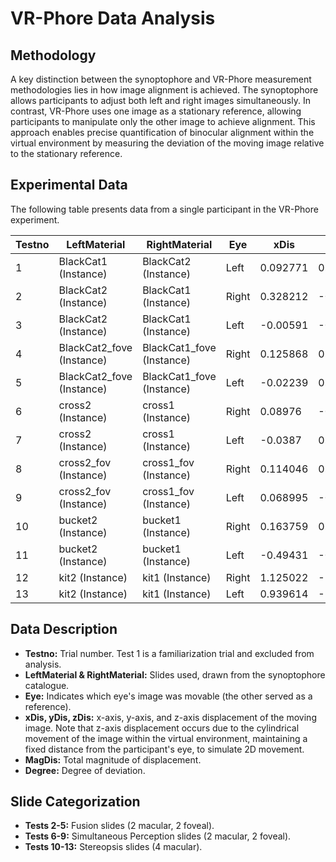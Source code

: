 # VR-Phore Data Analysis

## Methodology

A key distinction between the synoptophore and VR-Phore measurement methodologies lies in how image alignment is achieved.  The synoptophore allows participants to adjust both left and right images simultaneously.  In contrast, VR-Phore uses one image as a stationary reference, allowing participants to manipulate only the other image to achieve alignment. This approach enables precise quantification of binocular alignment within the virtual environment by measuring the deviation of the moving image relative to the stationary reference.


## Experimental Data

The following table presents data from a single participant in the VR-Phore experiment.

| Testno | LeftMaterial             | RightMaterial            | Eye   | xDis       | yDis       | zDis       | MagDis     | Degree      |
|--------|--------------------------|--------------------------|-------|-------------|-------------|-------------|-------------|-------------|
| 1      | BlackCat1 (Instance)     | BlackCat2 (Instance)     | Left  | 0.092771    | 0.031805    | -0.00084    | 0.098075    | 1.123878    |
| 2      | BlackCat2 (Instance)     | BlackCat1 (Instance)     | Right | 0.328212    | -0.06004    | 0.048567    | 0.337174    | 3.864466    |
| 3      | BlackCat2 (Instance)     | BlackCat1 (Instance)     | Left  | -0.00591    | -0.01714    | -0.35197    | 0.352437    | 4.039469    |
| 4      | BlackCat2_fove (Instance)| BlackCat1_fove (Instance)| Right | 0.125868    | 0.08737     | 0.206699    | 0.257295    | 2.948712    |
| 5      | BlackCat2_fove (Instance)| BlackCat1_fove (Instance)| Left  | -0.02239    | 0.114287    | -0.22838    | 0.256356    | 2.937943    |
| 6      | cross2 (Instance)        | cross1 (Instance)        | Right | 0.08976     | -0.05714    | -0.02129    | 0.108512    | 1.243478    |
| 7      | cross2 (Instance)        | cross1 (Instance)        | Left  | -0.0387     | 0.071799    | -0.34198    | 0.351576    | 4.029599    |
| 8      | cross2_fov (Instance)    | cross1_fov (Instance)    | Right | 0.114046    | 0.042349    | 0.077183    | 0.144074    | 1.651018    |
| 9      | cross2_fov (Instance)    | cross1_fov (Instance)    | Left  | 0.068995    | -0.01573    | -0.25379    | 0.263474    | 3.019533    |
| 10     | bucket2 (Instance)       | bucket1 (Instance)       | Right | 0.163759    | 0.042849    | 0.170084    | 0.239961    | 2.750019    |
| 11     | bucket2 (Instance)       | bucket1 (Instance)       | Left  | -0.49431    | -0.08756    | -0.39334    | 0.637745    | 7.312979    |
| 12     | kit2 (Instance)         | kit1 (Instance)         | Right | 1.125022    | -2.51495    | 0.079412    | 2.756253    | 31.99856   |
| 13     | kit2 (Instance)         | kit1 (Instance)         | Left  | 0.939614    | -1.12586    | -0.42948    | 1.528034    | 17.57885   |


## Data Description

* **Testno:** Trial number. Test 1 is a familiarization trial and excluded from analysis.
* **LeftMaterial & RightMaterial:** Slides used, drawn from the synoptophore catalogue.
* **Eye:** Indicates which eye's image was movable (the other served as a reference).
* **xDis, yDis, zDis:**  x-axis, y-axis, and z-axis displacement of the moving image.  Note that z-axis displacement occurs due to the cylindrical movement of the image within the virtual environment, maintaining a fixed distance from the participant's eye, to simulate 2D movement.
* **MagDis:** Total magnitude of displacement.
* **Degree:** Degree of deviation.

## Slide Categorization

* **Tests 2-5:** Fusion slides (2 macular, 2 foveal).
* **Tests 6-9:** Simultaneous Perception slides (2 macular, 2 foveal).
* **Tests 10-13:** Stereopsis slides (4 macular).

